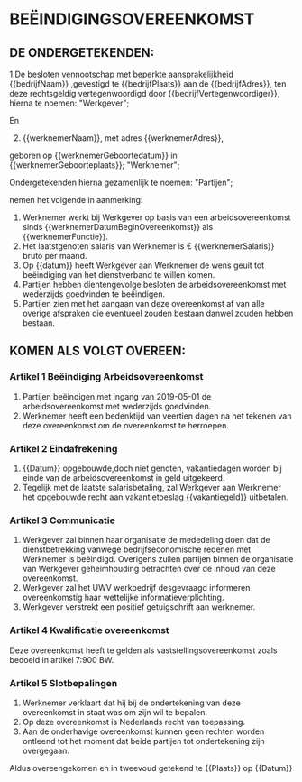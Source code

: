 # BEËINDIGINGSOVEREENKOMST

## DE ONDERGETEKENDEN:

1.De besloten vennootschap met beperkte aansprakelijkheid {{bedrijfNaam}} ,gevestigd te {{bedrijfPlaats}} aan de {{bedrijfAdres}}, ten deze rechtsgeldig vertegenwoordigd door {{bedrijfVertegenwoordiger}}, hierna te noemen: "Werkgever";

En

2. {{werknemerNaam}}, met adres {{werknemerAdres}},

geboren op {{werknemerGeboortedatum}} in {{werknemerGeboorteplaats}}; "Werknemer";

Ondergetekenden hierna gezamenlijk te noemen: "Partijen";

nemen het volgende in aanmerking:

1. Werknemer werkt bij Werkgever op basis van een arbeidsovereenkomst sinds {{werknemerDatumBeginOvereenkomst}} als {{werknemerFunctie}}.
2. Het laatstgenoten salaris van Werknemer is € {{werknemerSalaris}} bruto per maand. 
3. Op {{datum}} heeft Werkgever aan Werknemer de wens geuit tot beëindiging van het dienstverband te willen komen.
4. Partijen hebben dientengevolge besloten de arbeidsovereenkomst met wederzijds goedvinden te beëindigen. 
5. Partijen zien met het aangaan van deze overeenkomst af van alle overige afspraken die eventueel zouden bestaan danwel zouden hebben bestaan.


## KOMEN ALS VOLGT OVEREEN:

### Artikel 1 Beëindiging Arbeidsovereenkomst
1. Partijen beëindigen met ingang van 2019-05-01 de arbeidsovereenkomst met wederzijds goedvinden. 
2. Werknemer heeft een bedenktijd van veertien dagen na het tekenen van deze overeenkomst om de overeenkomst te herroepen. 

### Artikel 2 Eindafrekening

1. {{Datum}} opgebouwde,doch niet genoten, vakantiedagen worden bij einde van de arbeidsovereenkomst in geld uitgekeerd.
2. Tegelijk met de laatste salarisbetaling, zal Werkgever aan Werknemer het opgebouwde recht aan vakantietoeslag {{vakantiegeld}} uitbetalen. 


### Artikel 3 Communicatie

1. Werkgever zal binnen haar organisatie de mededeling doen dat de dienstbetrekking vanwege bedrijfseconomische redenen met Werknemer is beëindigd. Overigens zullen partijen binnen de organisatie van Werkgever geheimhouding betrachten over de inhoud van deze overeenkomst.
2. Werkgever zal het UWV werkbedrijf desgevraagd informeren overeenkomstig haar wettelijke informatieverplichting. 
3. Werkgever verstrekt een positief getuigschrift aan werknemer.

### Artikel 4 Kwalificatie overeenkomst

Deze overeenkomst heeft te gelden als vaststellingsovereenkomst zoals bedoeld in artikel 7:900 BW. 

### Artikel 5 Slotbepalingen

1. Werknemer verklaart dat hij bij de ondertekening van deze overeenkomst in staat was om zijn wil te bepalen.
2. Op deze overeenkomst is Nederlands recht van toepassing. 
3. Aan de onderhavige overeenkomst kunnen geen rechten worden ontleend tot het moment dat beide partijen tot ondertekening zijn overgegaan.

Aldus overeengekomen en in tweevoud getekend te {{Plaats}} op {{Datum}}